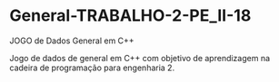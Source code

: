 # General-TRABALHO-2-PE_II-18
JOGO de Dados General em C++


Jogo de dados de general em C++ com objetivo de aprendizagem na cadeira de programação para engenharia 2.
